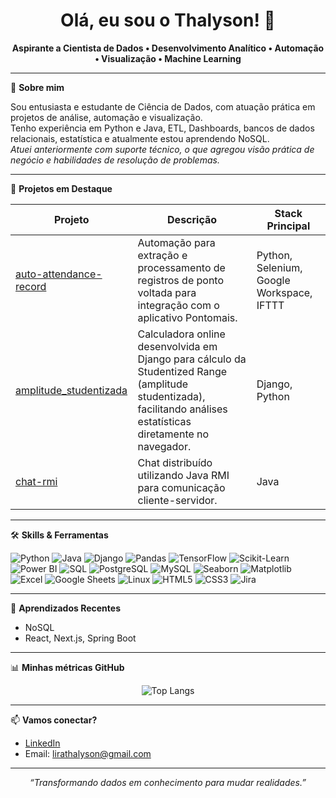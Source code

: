 <h1 align="center">Olá, eu sou o Thalyson! 👋</h1>

<p align="center">
  <b>Aspirante a Cientista de Dados • Desenvolvimento Analítico • Automação • Visualização • Machine Learning</b>
</p>

---

🎯 **Sobre mim**

Sou entusiasta e estudante de Ciência de Dados, com atuação prática em projetos de análise, automação e visualização.  
Tenho experiência em Python e Java, ETL, Dashboards, bancos de dados relacionais, estatística e atualmente estou aprendendo NoSQL. 
<br>
*Atuei anteriormente com suporte técnico, o que agregou visão prática de negócio e habilidades de resolução de problemas.*

---

🌟 **Projetos em Destaque**

| Projeto | Descrição | Stack Principal |
| ------- | --------- | --------------- |
| [auto-attendance-record](https://github.com/lirathln/auto-attendance-record) | Automação para extração e processamento de registros de ponto voltada para integração com o aplicativo Pontomais. | Python, Selenium, Google Workspace, IFTTT |
| [amplitude_studentizada](https://github.com/lirathln/amplitude_studentizada) |  Calculadora online desenvolvida em Django para cálculo da Studentized Range (amplitude studentizada), facilitando análises estatísticas diretamente no navegador. | Django, Python |
| [chat-rmi](https://github.com/lirathln/chat-rmi) | Chat distribuído utilizando Java RMI para comunicação cliente-servidor. | Java |

---

🛠 **Skills & Ferramentas**

![Python](https://img.shields.io/badge/Python-3776AB?style=for-the-badge&logo=python&logoColor=white)
![Java](https://img.shields.io/badge/Java-ED8B00?style=for-the-badge&logo=openjdk&logoColor=white)
![Django](https://img.shields.io/badge/Django-092E20?style=for-the-badge&logo=django&logoColor=white)
![Pandas](https://img.shields.io/badge/Pandas-150458?style=for-the-badge&logo=pandas&logoColor=white)
![TensorFlow](https://img.shields.io/badge/TensorFlow-FF6F00?style=for-the-badge&logo=tensorflow&logoColor=white)
![Scikit-Learn](https://img.shields.io/badge/Scikit--Learn-F7931E?style=for-the-badge&logo=scikit-learn&logoColor=white)
![Power BI](https://img.shields.io/badge/PowerBI-F2C811?style=for-the-badge&logo=powerbi&logoColor=white)
![SQL](https://img.shields.io/badge/SQL-4479A1?style=for-the-badge&logo=sql&logoColor=white)
![PostgreSQL](https://img.shields.io/badge/PostgreSQL-4169E1?style=for-the-badge&logo=postgresql&logoColor=white)
![MySQL](https://img.shields.io/badge/MySQL-005C84?style=for-the-badge&logo=mysql&logoColor=white)
![Seaborn](https://img.shields.io/badge/Seaborn-3776AB?style=for-the-badge&logo=python&logoColor=white)
![Matplotlib](https://img.shields.io/badge/Matplotlib-3776AB?style=for-the-badge&logo=python&logoColor=white)
![Excel](https://img.shields.io/badge/Microsoft_Excel-217346?style=for-the-badge&logo=microsoft-excel&logoColor=white)
![Google Sheets](https://img.shields.io/badge/Google%20Sheets-34A853?style=for-the-badge&logo=google-sheets&logoColor=white)
![Linux](https://img.shields.io/badge/Linux-FCC624?style=for-the-badge&logo=linux&logoColor=black)
![HTML5](https://img.shields.io/badge/HTML5-E34F26?style=for-the-badge&logo=html5&logoColor=white)
![CSS3](https://img.shields.io/badge/CSS3-1572B6?style=for-the-badge&logo=css&logoColor=white)
![Jira](https://img.shields.io/badge/Jira-0052CC?style=for-the-badge&logo=jira-software&logoColor=white)

---

🌱 **Aprendizados Recentes**
- NoSQL
- React, Next.js, Spring Boot

---

📊 **Minhas métricas GitHub**

<p align="center">
  <img src="https://github-readme-stats.vercel.app/api/top-langs/?username=lirathln&layout=compact&theme=radical" alt="Top Langs" />
</p>

---

📫 **Vamos conectar?**
- [LinkedIn](https://www.linkedin.com/in/lirathln)
- Email: lirathalyson@gmail.com

---

<p align="center"><i>“Transformando dados em conhecimento para mudar realidades.”</i></p>
